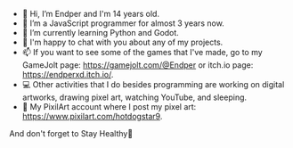 - 👋 Hi, I’m Endper and I'm 14 years old.
- 👀 I’m a JavaScript programmer for almost 3 years now.
- 🌱 I’m currently learning Python and Godot.
- 💞️ I'm happy to chat with you about any of my projects.
- 📫 If you want to see some of the games that I've made, go to my GameJolt page: https://gamejolt.com/@Endper or itch.io page: https://endperxd.itch.io/.
- 💻 Other activities that I do besides programming are working on digital artworks, drawing pixel art, watching YouTube, and sleeping.
- 🔗 My PixilArt account where I post my pixel art: https://www.pixilart.com/hotdogstar9.

And don't forget to Stay Healthy💚
